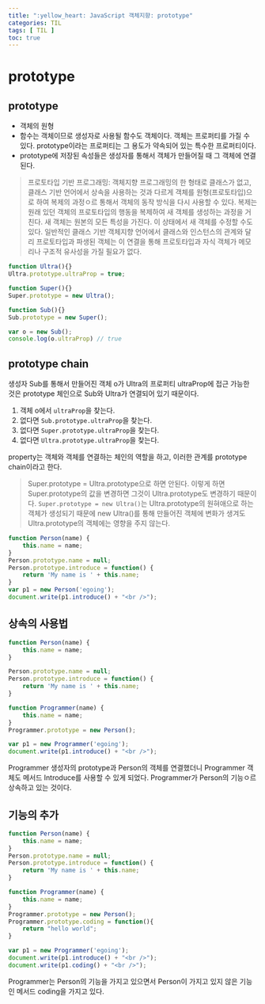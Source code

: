 ```yaml
---
title: ":yellow_heart: JavaScript 객체지향: prototype"
categories: TIL
tags: [ TIL ]
toc: true
---
```


# prototype

## prototype

- 객체의 원형
- 함수는 객체이므로 생성자로 사용될 함수도 객체이다. 객체는 프로퍼티를 가질 수 있다. prototype이라는 프로퍼티는 그 용도가 약속되어 있는 특수한 프로퍼티이다.
- prototype에 저장된 속성들은 생성자를 통해서 객체가 만들어질 때 그 객체에 연결된다. 

> 프로토타입 기반 프로그래밍: 객체지향 프로그래밍의 한 형태로 클래스가 없고, 클래스 기반 언어에서 상속을 사용하는 것과 다르게 객체를 원형(프로토타입)으로 하여 복제의 과정ㅇ르 통해서 객체의 동작 방식을 다시 사용할 수 있다. 복제는 원래 있던 객체의 프로토타입의 행동을 복제하여 새 객체를 생성하는 과정을 거친다. 새 객체는 원본의 모든 특성을 가진다. 이 상태에서 새 객체를 수정할 수도 있다. 일반적인 클래스 기반 객체지향 언어에서 클래스와 인스턴스의 관계와 달리 프로토타입과 파생된 객체는 이 연결을 통해 프로토타입과 자식 객체가 메모리나 구조적 유사성을 가질 필요가 없다.

```javascript
function Ultra(){}
Ultra.prototype.ultraProp = true;

function Super(){}
Super.prototype = new Ultra();

function Sub(){}
Sub.prototype = new Super();

var o = new Sub();
console.log(o.ultraProp) // true
```

## prototype chain

생성자 Sub를 통해서 만들어진 객체 o가 Ultra의 프로퍼티 ultraProp에 접근 가능한 것은 prototype 체인으로 Sub와 Ultra가 연결되어 있기 때문이다. 

1. 객체 o에서 `ultraProp`을 찾는다.
2. 없다면 `Sub.prototype.ultraProp`을 찾는다.
3. 없다면 `Super.prototype.ultraProp`을 찾는다.
4. 없다면 `Ultra.prototype.ultraProp`을 찾는다.

property는 객체와 객체를 연결하는 체인의 역할을 하고, 이러한 관계를 prototype chain이라고 한다.

> Super.prototype = Ultra.prototype으로 하면 안된다. 이렇게 하면 Super.prototype의 값을 변경하면 그것이 Ultra.prototype도 변경하기 때문이다. `Super.prototype = new Ultra()`는 Ultra.prototype의 원혀애으로 하는 객체가 생성되기 때문에 new Ultra()를 통해 만들어진 객체에 변화가 생겨도 Ultra.prototype의 객체에는 영향을 주지 않는다.

```javascript
function Person(name) {
    this.name = name;
}
Person.prototype.name = null;
Person.prototype.introduce = function() {
    return 'My name is ' + this.name;
}
var p1 = new Person('egoing');
document.write(p1.introduce() + "<br />");
```



## 상속의 사용법

```javascript
function Person(name) {
    this.name = name;
}

Person.prototype.name = null;
Person.prototype.introduce = function() {
    return 'My name is ' + this.name;
}

function Programmer(name) {
    this.name = name;
}
Programmer.prototype = new Person();

var p1 = new Programmer('egoing');
document.write(p1.introduce() + "<br />");
```

Programmer 생성자의 prototype과 Person의 객체를 연결했더니 Programmer 객체도 메서드 Introduce를 사용할 수 있게 되었다. Programmer가 Person의 기능ㅇ르 상속하고 있는 것이다. 

## 기능의 추가

```javascript
function Person(name) {
    this.name = name;
}
Person.prototype.name = null;
Person.prototype.introduce = function() {
    return 'My name is ' + this.name;
}

function Programmer(name) {
    this.name = name;
}
Programmer.prototype = new Person();
Programmer.prototype.coding = function(){
    return "hello world";
}

var p1 = new Programmer('egoing');
document.write(p1.introduce() + "<br />");
document.write(p1.coding() + "<br />");
```

Programmer는 Person의 기능을 가지고 있으면서 Person이 가지고 있지 않은 기능인 메서드 coding을 가지고 있다.



